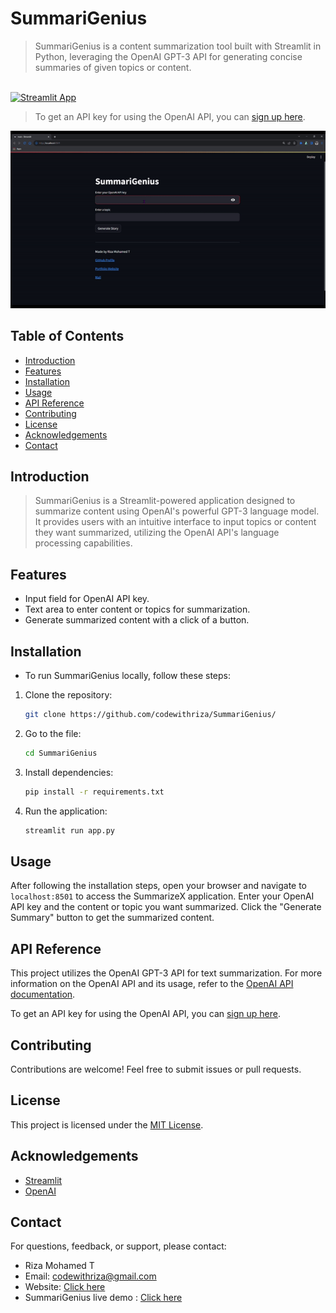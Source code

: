 # SummariGenius

>SummariGenius is a content summarization tool built with Streamlit in Python, leveraging the OpenAI GPT-3 API for generating concise summaries of given topics or content.



<a href="https://summarigenius.streamlit.app/">
</br>
  <img src="https://static.streamlit.io/badges/streamlit_badge_black_white.svg" alt="Streamlit App" width="200"/>
</a>


>To get an API key for using the OpenAI API, you can [sign up here](https://platform.openai.com/api-keys).

![SummarizeX Demo](demo.gif)

## Table of Contents

- [Introduction](#introduction)
- [Features](#features)
- [Installation](#installation)
- [Usage](#usage)
- [API Reference](#api-reference)
- [Contributing](#contributing)
- [License](#license)
- [Acknowledgements](#acknowledgements)
- [Contact](#contact)

## Introduction

>SummariGenius is a Streamlit-powered application designed to summarize content using OpenAI's powerful GPT-3 language model. It provides users with an intuitive interface to input topics or content they want summarized, utilizing the OpenAI API's language processing capabilities.

## Features

- Input field for OpenAI API key.
- Text area to enter content or topics for summarization.
- Generate summarized content with a click of a button.

## Installation

- To run SummariGenius locally, follow these steps:

1. Clone the repository:

    ```bash
    git clone https://github.com/codewithriza/SummariGenius/
 
    ```
1. Go to the file:

    ```bash
    cd SummariGenius
    ```
2. Install dependencies:

    ```bash
    pip install -r requirements.txt
    ```
3. Run the application:

    ```bash
    streamlit run app.py
    ```

## Usage

After following the installation steps, open your browser and navigate to `localhost:8501` to access the SummarizeX application. Enter your OpenAI API key and the content or topic you want summarized. Click the "Generate Summary" button to get the summarized content.

## API Reference

This project utilizes the OpenAI GPT-3 API for text summarization. For more information on the OpenAI API and its usage, refer to the [OpenAI API documentation](https://beta.openai.com/docs/).

To get an API key for using the OpenAI API, you can [sign up here](https://platform.openai.com/api-keys).

## Contributing

Contributions are welcome! Feel free to submit issues or pull requests.

## License

This project is licensed under the [MIT License](LICENSE).

## Acknowledgements

- [Streamlit](https://streamlit.io/)
- [OpenAI](https://openai.com/)

## Contact

For questions, feedback, or support, please contact:

- Riza Mohamed T
- Email: codewithriza@gmail.com
- Website: [Click here](https://rizamohamed.netlify.app/)
- SummariGenius live demo : [Click here ](https://summarigenius.streamlit.app/)

